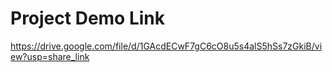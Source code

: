 # Project Demo Link

https://drive.google.com/file/d/1GAcdECwF7gC6cO8u5s4alS5hSs7zGkiB/view?usp=share_link
